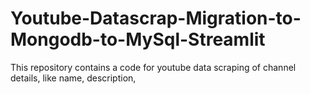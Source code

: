 # Youtube-Datascrap-Migration-to-Mongodb-to-MySql-Streamlit
This repository contains a code for youtube data scraping of channel details, like name, description, 
